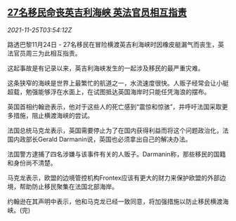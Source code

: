 <!--1637812862000-->
[27名移民命丧英吉利海峡 英法官员相互指责](https://cn.reuters.com/article/english-channel-migrants-death-1125-idCNKBS2IA07D)
------

<div><i>2021-11-25T03:54:12Z</i></div><p>路透巴黎11月24日 - 27名移民在冒险横渡英吉利海峡时因橡皮艇漏气而丧生，英法官员周三为此相互指责。</p><p>这起事故是有记录以来，英吉利海峡发生的一起涉及移民的最严重灾难。</p><p>这条狭窄的海峡是世界上最繁忙的航道之一，水流速度很快。人贩子经常会让小艇超载，勉强能够浮在水面上，在试图抵达英国海岸时只能任凭海浪的摆布。</p><p>英国首相约翰逊表示，他对于这些人的死亡感到“震惊和惊骇”，并呼吁法国采取更多措施，阻止横渡海峡的尝试。</p><p>法国总统马克龙表示，英国需要停止为了在国内获得利益而将这个问题政治化，法国内政部长Gerald Darmanin说，英国也必须拿出自己的解决办法。</p><p>法国警方逮捕了四名涉嫌与该事件有关的人贩子。Darmanin称，那些移民的国籍和身份尚不清楚。</p><p>马克龙表示，欧盟的边境管控机构Frontex应该有更大的财力来保护欧盟的外部边境，帮助防止移民聚集在法国北部海岸。</p><p>约翰逊在其声明中表示，他和马克龙已经一致同意，将加强措施以防止移民横渡海峡。(完)</p>

